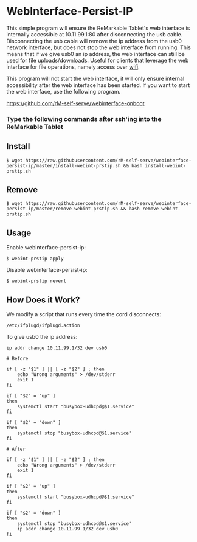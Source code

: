 # WebInterface-Persist-IP

This simple program will ensure the ReMarkable Tablet's web interface is internally accessible at 10.11.99.1:80 after disconnecting the usb cable. Disconnecting the usb cable will remove the ip address from the usb0 network interface, but does not stop the web interface from running. This means that if we give usb0 an ip address, the web interface can still be used for file uploads/downloads. Useful for clients that leverage the web interface for file operations, namely access over [wifi](https://github.com/rM-self-serve/webinterface-wifi). 

This program will not start the web interface, it will only ensure internal accessibility after the web interface has been started. If you want to start the web interface, use the following program.

https://github.com/rM-self-serve/webinterface-onboot


### Type the following commands after ssh'ing into the ReMarkable Tablet

## Install

`$ wget https://raw.githubusercontent.com/rM-self-serve/webinterface-persist-ip/master/install-webint-prstip.sh && bash install-webint-prstip.sh`

## Remove

`$ wget https://raw.githubusercontent.com/rM-self-serve/webinterface-persist-ip/master/remove-webint-prstip.sh && bash remove-webint-prstip.sh`

## Usage

Enable webinterface-persist-ip:

`$ webint-prstip apply`

Disable webinterface-persist-ip:

`$ webint-prstip revert`

## How Does it Work?

We modify a script that runs every time the cord disconnects:

```/etc/ifplugd/ifplugd.action```

To give usb0 the ip address:

```ip addr change 10.11.99.1/32 dev usb0```


```
# Before

if [ -z "$1" ] || [ -z "$2" ] ; then
    echo "Wrong arguments" > /dev/stderr
    exit 1
fi

if [ "$2" = "up" ]
then
    systemctl start "busybox-udhcpd@$1.service"
fi

if [ "$2" = "down" ]
then
    systemctl stop "busybox-udhcpd@$1.service"
fi
```
```
# After

if [ -z "$1" ] || [ -z "$2" ] ; then
    echo "Wrong arguments" > /dev/stderr
    exit 1
fi

if [ "$2" = "up" ]
then
    systemctl start "busybox-udhcpd@$1.service"
fi

if [ "$2" = "down" ]
then
    systemctl stop "busybox-udhcpd@$1.service"
    ip addr change 10.11.99.1/32 dev usb0
fi
```